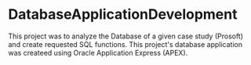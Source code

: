 # DatabaseApplicationDevelopment
This project was to analyze the Database of a given case study (Prosoft) and create requested SQL functions.
This project's database application was createed using Oracle Application Express (APEX).
